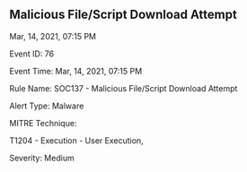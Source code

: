 ## Malicious File/Script Download Attempt

Mar, 14, 2021, 07:15 PM

Event ID: 76

Event Time: Mar, 14, 2021, 07:15 PM

Rule Name: SOC137 - Malicious File/Script Download Attempt

Alert Type: Malware

MITRE Technique:

T1204 - Execution - User Execution,

Severity: Medium

